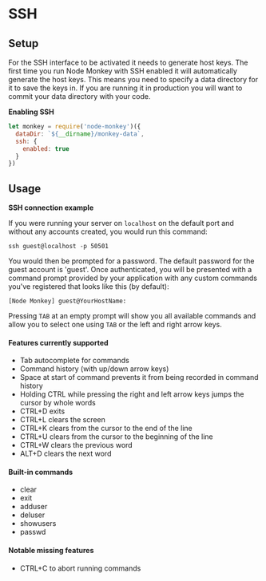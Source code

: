 # SSH

## Setup

For the SSH interface to be activated it needs to generate host keys. The first time you run Node Monkey with SSH enabled it will automatically generate the host keys. This means you need to specify a data directory for it to save the keys in. If you are running it in production you will want to commit your data directory with your code.

**Enabling SSH**

```js
let monkey = require('node-monkey')({
  dataDir: `${__dirname}/monkey-data`,
  ssh: {
    enabled: true
  }
})
```


## Usage

**SSH connection example**

If you were running your server on `localhost` on the default port and without any accounts created, you would run this command:

```
ssh guest@localhost -p 50501
```

You would then be prompted for a password. The default password for the guest account is 'guest'. Once authenticated, you will be presented with a command prompt provided by your application with any custom commands you've registered that looks like this (by default):

```
[Node Monkey] guest@YourHostName:
```

Pressing `TAB` at an empty prompt will show you all available commands and allow you to select one using `TAB` or the left and right arrow keys.

#### Features currently supported

* Tab autocomplete for commands
* Command history (with up/down arrow keys)
* Space at start of command prevents it from being recorded in command history
* Holding CTRL while pressing the right and left arrow keys jumps the cursor by whole words
* CTRL+D exits
* CTRL+L clears the screen
* CTRL+K clears from the cursor to the end of the line
* CTRL+U clears from the cursor to the beginning of the line
* CTRL+W clears the previous word
* ALT+D clears the next word

#### Built-in commands

* clear
* exit
* adduser
* deluser
* showusers
* passwd

#### Notable missing features

* CTRL+C to abort running commands